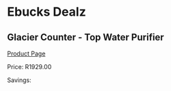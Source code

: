 
# Ebucks Dealz
## Glacier Counter - Top Water Purifier
[Product Page](https://www.ebucks.com/web/shop/productSelected.do?prodId=2852&catId=704988430)

Price: R1929.00

Savings: 


	